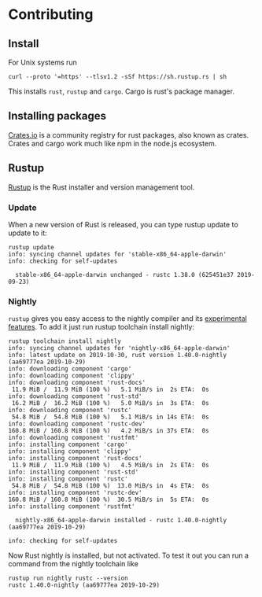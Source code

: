 # Contributing

## Install

For Unix systems run

```
curl --proto '=https' --tlsv1.2 -sSf https://sh.rustup.rs | sh
```

This installs `rust`, `rustup` and `cargo`. Cargo is rust's package manager.

## Installing packages

[Crates.io](https://crates.io) is a community registry for rust packages, also known as crates. Crates and cargo work much like npm in the node.js ecosystem.

## Rustup

[Rustup](https://github.com/rust-lang/rustup.rs) is the Rust installer and version management tool.

### Update

When a new version of Rust is released, you can type rustup update to update to it:

```
rustup update
info: syncing channel updates for 'stable-x86_64-apple-darwin'
info: checking for self-updates

  stable-x86_64-apple-darwin unchanged - rustc 1.38.0 (625451e37 2019-09-23)
```

### Nightly

`rustup` gives you easy access to the nightly compiler and its [experimental features](https://doc.rust-lang.org/unstable-book/). To add it just run rustup toolchain install nightly:

```
rustup toolchain install nightly
info: syncing channel updates for 'nightly-x86_64-apple-darwin'
info: latest update on 2019-10-30, rust version 1.40.0-nightly (aa69777ea 2019-10-29)
info: downloading component 'cargo'
info: downloading component 'clippy'
info: downloading component 'rust-docs'
 11.9 MiB /  11.9 MiB (100 %)   5.1 MiB/s in  2s ETA:  0s
info: downloading component 'rust-std'
 16.2 MiB /  16.2 MiB (100 %)   5.0 MiB/s in  3s ETA:  0s
info: downloading component 'rustc'
 54.8 MiB /  54.8 MiB (100 %)   5.1 MiB/s in 14s ETA:  0s
info: downloading component 'rustc-dev'
160.8 MiB / 160.8 MiB (100 %)   4.2 MiB/s in 37s ETA:  0s
info: downloading component 'rustfmt'
info: installing component 'cargo'
info: installing component 'clippy'
info: installing component 'rust-docs'
 11.9 MiB /  11.9 MiB (100 %)   4.5 MiB/s in  2s ETA:  0s
info: installing component 'rust-std'
info: installing component 'rustc'
 54.8 MiB /  54.8 MiB (100 %)  13.0 MiB/s in  4s ETA:  0s
info: installing component 'rustc-dev'
160.8 MiB / 160.8 MiB (100 %)  30.5 MiB/s in  5s ETA:  0s
info: installing component 'rustfmt'

  nightly-x86_64-apple-darwin installed - rustc 1.40.0-nightly (aa69777ea 2019-10-29)

info: checking for self-updates
```

Now Rust nightly is installed, but not activated. To test it out you can run a command from the nightly toolchain like

```
rustup run nightly rustc --version
rustc 1.40.0-nightly (aa69777ea 2019-10-29)
```
